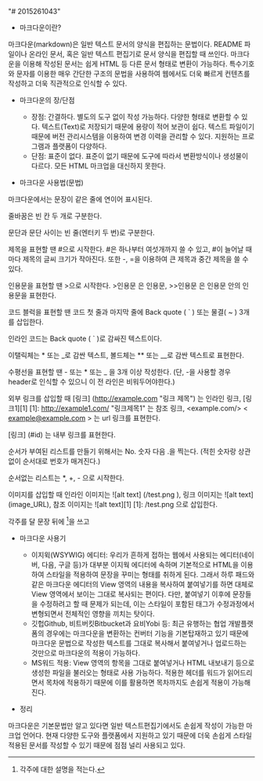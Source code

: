 "# 2015261043" 

- 마크다운이란?

마크다운(markdown)은 일반 텍스트 문서의 양식을 편집하는 문법이다. README 파일이나 온라인 문서, 혹은 일반 텍스트 편집기로 문서 양식을 편집할 때 쓰인다. 마크다운을 이용해 작성된 문서는 쉽게 HTML 등 다른 문서 형태로 변환이 가능하다. 특수기호와 문자를 이용한 매우 간단한 구조의 문법을 사용하여 웹에서도 더욱 빠르게 컨텐츠를 작성하고 더욱 직관적으로 인식할 수 있다.

- 마크다운의 장/단점
  - 장점: 간결하다. 별도의 도구 없이 작성 가능하다. 다양한 형태로 변환할 수 있다. 텍스트(Text)로 저장되기 때문에 용량이 적어 보관이 쉽다. 텍스트 파일이기 때문에 버전 관리시스템을 이용하여 변경 이력을 관리할 수 있다. 지원하는 프로그램과 플랫폼이 다양하다.
  - 단점: 표준이 없다. 표준이 없기 때문에 도구에 따라서 변환방식이나 생성물이 다르다. 모든 HTML 마크업을 대신하지 못한다.

- 마크다운 사용법(문법)

마크다운에서는 문장이 같은 줄에 연이어 표시된다.

줄바꿈은 빈 칸 두 개로 구분한다.

문단과 문단 사이는 빈 줄(엔터키 두 번)로 구분한다.

제목을 표현할 땐 #으로 시작한다. #은 하나부터 여섯개까지 쓸 수 있고, #이 늘어날 때마다 제목의 글씨 크기가 작아진다. 또한 -, =을 이용하여 큰 제목과 중간 제목을 쓸 수 있다.

인용문을 표현할 땐 >으로 시작한다. >인용문 은 인용문, >>인용문 은 인용문 안의 인용문을 표현한다.

코드 블럭을 표현할 땐 코드 첫 줄과 마지막 줄에 Back quote ( ` ) 또는 물결( ~ ) 3개를 삽입한다.

인라인 코드는 Back quote ( ` )로 감싸진 텍스트이다.

이탤릭체는 * 또는 _로 감싼 텍스트, 볼드체는 ** 또는 __로 감싼 텍스트로 표현한다.

수평선을 표현할 땐 - 또는 * 또는 _ 을 3개 이상 작성한다. (단, -을 사용할 경우 header로 인식할 수 있으니 이 전 라인은 비워두어야한다.)

외부 링크를 삽입할 때 [링크] (http://example.com "링크 제목") 는 인라인 링크, [링크1][1] [1]: http://example1.com/ "링크제목1" 는 참조 링크, <example.com/> < example@example.com > 는 url 링크를 표현한다.

[링크] (#id) 는 내부 링크를 표현한다.

순서가 부여된 리스트를 만들기 위해서는 No. 숫자 다음 .을 찍는다. (적힌 숫자랑 상관없이 순서대로 번호가 매겨진다.)

순서없는 리스트는 *, +, - 으로 시작한다.

이미지를 삽입할 때 인라인 이미지는 ![alt text] (/test.png ), 링크 이미지는 ![alt text] (image_URL), 참조 이미지는
![alt text][1]
[1]: /test.png 으로 삽입한다.

각주를 달 문장 뒤에 [^id]을 쓰고
[^id]: 각주에 대한 설명을 적는다.

- 마크다운 사용기
  - 이지윅(WSYWIG) 에디터: 우리가 흔하게 접하는 웹에서 사용되는 에디터(네이버, 다음, 구글 등)가 대부분 이지웍 에디터에 속하며 기본적으로 HTML을 이용하여 스타일을 적용하여 문장을 꾸미는 형태를 취하게 된다. 그래서 하루 패드와 같은 마크다운 에디터의 View 영역의 내용을 복사하여 붙여넣기를 하면 대체로 View 영역에서 보이는 그대로 복사되는 편이다. 다만, 붙여넣기 이후에 문장들을 수정하려고 할 때 문제가 되는데, 이는 스타일이 포함된 태그가 수정과정에서 변형되면서 전체적인 영향을 끼치는 탓이다.
  - 깃헙Github, 비트버킷Bitbucket과 요비Yobi 등: 최근 유행하는 협업 개발플랫폼의 경우에는 마크다운을 변환하는 컨버터 기능을 기본탑재하고 있기 때문에 마크다운 문법으로 작성한 텍스트를 그대로 복사해서 붙여넣거나 업로드하는 것만으로 마크다운의 적용이 가능하다.
  - MS워드 적용: View 영역의 항목을 그대로 붙여넣거나 HTML 내보내기 등으로 생성한 파일을 불러오는 형태로 사용 가능하다. 적용한 헤더를 워드가 읽어드리면서 목차에 적용하기 때문에 이를 활용하면 목차까지도 손쉽게 적용이 가능해진다.

- 정리

마크다운은 기본문법만 알고 있다면 일반 텍스트편집기에서도 손쉽게 작성이 가능한 마크업 언어다. 현재 다양한 도구와 플랫폼에서 지원하고 있기 때문에 더욱 손쉽게 스타일 적용된 문서를 작성할 수 있기 때문에 점점 널리 사용되고 있다. 

